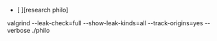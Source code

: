 
- [ ][research philo]





valgrind --leak-check=full --show-leak-kinds=all --track-origins=yes --verbose ./philo



